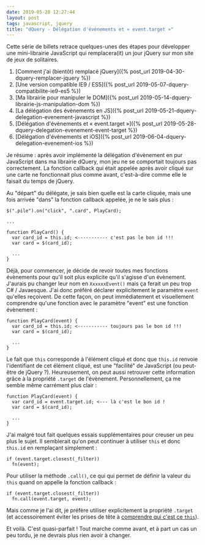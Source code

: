 ```yaml
---
date: 2019-05-28 12:27:44
layout: post
tags: javascript, jquery
title: "dQuery - Délégation d'évènements et « event.target »"
---
```


<div class="encart">

Cette série de billets retrace quelques-unes des étapes pour développer une
mini-librairie JavaScript qui remplacera(it) un jour jQuery sur mon site de jeux
de solitaires.

1. [Comment j'ai (bientôt) remplacé jQuery]({% post_url 2019-04-30-dquery-remplacer-jquery %})
2. [Une version compatible IE9 / ES5]({% post_url 2019-05-07-dquery-compatibilite-ie9-es5 %})
3. [Ma librairie pour manipuler le DOM]({% post_url 2019-05-14-dquery-librairie-js-manipulation-dom %})
4. [La délégation des évènements en JS]({% post_url 2019-05-21-dquery-delegation-evenement-javascript %})
5. [Délégation d'évènements et « event.target »]({% post_url 2019-05-28-dquery-delegation-evenement-event-target %})
6. [Délégation d'évènements et iOS]({% post_url 2019-06-04-dquery-delegation-evenement-ios %})

</div>

Je résume : après avoir implémenté la délégation d'évènement en pur JavaScript
dans ma librairie dQuery, mon jeu ne se comportait toujours pas correctement. La
fonction callback qui était appelée après avoir cliqué sur une carte ne
fonctionnait plus comme avant, c'est-à-dire comme elle le faisait du temps de
jQuery.

Au "départ" du délégate, je sais bien quelle est la carte cliquée, mais une fois
arrivée "dans" la fonction callback appelée, je ne le sais plus :

```
$(".pile").on("click", ".card", PlayCard);

...

function PlayCard() {
  var card_id = this.id; <----------- c'est pas le bon id !!!
  var card = $(card_id);

  ...
}
```

Déjà, pour commencer, je décide de revoir toutes mes fonctions évènements pour
qu'il soit plus explicite qu'il s'agisse d'un évènement. J'aurais pu changer
leur nom en `XxxxxxEvent()` mais ça ferait un peu trop C# / Javaesque. J'ai donc
préféré déclarer explicitement le paramètre `event` qu'elles reçoivent. De cette
façon, on peut immédiatement et visuellement comprendre qu'une fonction avec
le paramètre "event" est une fonction évènement :

```
function PlayCard(event) {
  var card_id = this.id; <----------- toujours pas le bon id !!!
  var card = $(card_id);

  ...
}
```

Le fait que `this` corresponde à l'élément cliqué et donc que `this.id` renvoie
l'identifiant de cet élément cliqué, est une "facilité" de JavaScript (ou
peut-être de jQuery ?). Heureusement, on peut aussi retrouver cette information
grâce à la propriété `.target` de l'évènement. Personnellement, ça me semble
même carrément plus clair :

```
function PlayCard(event) {
  var card_id = event.target.id; <--- là c'est le bon id !
  var card = $(card_id);

  ...
}
```

J'ai malgré tout fait quelques essais supplémentaires pour creuser un peu plus
le sujet. Il semblerait qu'on peut continuer à utiliser `this` et donc `this.id`
en remplaçant simplement :

```
if (event.target.closest(_filter))
  fn(event);
```

Pour utiliser la méthode `.call()`, ce qui qui permet de définir la valeur du
`this` quand on appelle la fonction callback :

```
if (event.target.closest(_filter))
  fn.call(event.target, event);
```

Mais comme je l'ai dit, je préfère utiliser explicitement la propriété `.target`
(et accessoirement éviter les prises de tête à [comprendre qui c'est ce
`this`](https://medium.com/quick-code/understanding-the-this-keyword-in-javascript-cb76d4c7c5e8)).

Et voilà. C'est quasi-parfait ! Tout marche comme avant, et à part un cas un peu
tordu, je ne devrais plus rien avoir à changer.
